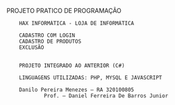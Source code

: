 PROJETO PRATICO DE PROGRAMAÇÃO
      
        HAX INFORMÁTICA - LOJA DE INFORMÁTICA 
        
        CADASTRO COM LOGIN
        CADASTRO DE PRODUTOS
        EXCLUSÃO
        
        
        PROJETO INTEGRADO AO ANTERIOR (C#)
        
        LINGUAGENS UTILIZADAS: PHP, MYSQL E JAVASCRIPT 

        Danilo Pereira Menezes – RA 320100805
				Prof. – Daniel Ferreira	De Barros Junior

